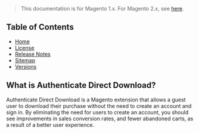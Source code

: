<blockquote class="important">This documentation is for Magento 1.x. For Magento 2.x, see <a href="https://nickolasburr.github.io/docs/magento/extensions/2.x/authenticatedirectdownload/latest/">here</a>.</blockquote>

## Table of Contents

- [Home](https://nickolasburr.github.io/docs/magento/extensions/1.x/authenticatedirectdownload/latest/)
- [License](https://nickolasburr.github.io/docs/magento/extensions/1.x/authenticatedirectdownload/LICENSE.txt)
- [Release Notes](https://nickolasburr.github.io/docs/magento/extensions/1.x/authenticatedirectdownload/RELEASE_NOTES.txt)
- [Sitemap](https://nickolasburr.github.io/docs/magento/extensions/1.x/authenticatedirectdownload/latest/sitemap.xml)
- [Versions](https://nickolasburr.github.io/docs/magento/extensions/1.x/authenticatedirectdownload/)

## What is Authenticate Direct Download?

Authenticate Direct Download is a Magento extension that allows a guest user to download their purchase without the need to create an account and sign in.
By eliminating the need for users to create an account, you should see improvements in sales conversion rates, and fewer abandoned carts, as a result of a
better user experience.
